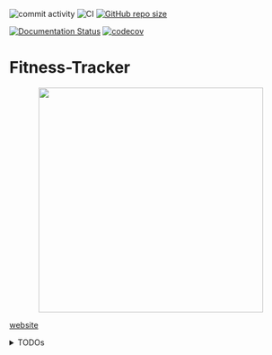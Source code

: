 ![commit activity](https://img.shields.io/github/commit-activity/m/TheNewThinkTank/fitness-tracker)
![CI](https://github.com/TheNewThinkTank/fitness-tracker/actions/workflows/wf.yml/badge.svg)
[![GitHub repo size](https://img.shields.io/github/repo-size/TheNewThinkTank/fitness-tracker?style=flat&logo=github&logoColor=whitesmoke&label=Repo%20Size)](https://github.com/TheNewThinkTank/fitness-tracker/archive/refs/heads/main.zip)

[![Documentation Status](https://readthedocs.org/projects/fitness-tracker/badge/?version=latest)](https://fitness-tracker.readthedocs.io/en/latest/?badge=latest)
[![codecov](https://codecov.io/gh/TheNewThinkTank/Fitness-Tracker/branch/main/graph/badge.svg?token=CKAX4A3JQF)](https://codecov.io/gh/TheNewThinkTank/Fitness-Tracker)

# Fitness-Tracker

<p align="center">
  <img src="docs/project_docs/img/thumbnails/logo.png" width="400"/>
</p>

[website](https://thenewthinktank.github.io/fitness-tracker/)

<details>
  <summary>TODOs</summary>
  
  create Python package(s) containing reusable code,
  place it/them in seperate repos.
  publish it/them to PyPI.

  - Code candidates:

  - - datetime_utils package:
  - - - src/utils/get_year_and_week.py
  - - - src/utils/lookup.py

  - - simulation_utils package:
  - - - src/simulations/simulate_athletes.py
  - - - src/simulations/simulate_data.py

  - - auth_utils package:
  - - - src/utils/google_sheet.py

  - - config_utils package:
  - - - src/utils/logger_config.py

  - - file_utils package:
  - - - src/utils/file_conversions/json_to_yaml.py -> done
  - - - src/utils/cleanup.py -> done

  - - profiling_utils package:
  - - - src/utils/profiling/profiling_utils.py -> done
  - - - src/utils/profiling/analyze_stats.py -> done

</details>

